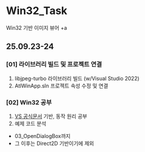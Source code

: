 # Win32_Task
Win32 기반 이미지 뷰어 +a

## 25.09.23-24
### [01] 라이브러리 빌드 및 프로젝트 연결
1. libjpeg-turbo 라이브러리 빌드 (w/Visual Studio 2022)
2. AtlWinApp.sln 프로젝트 속성 수정 및 연결

### [02] Win32 공부
1.  [VS 공식문서](https://learn.microsoft.com/ko-kr/windows/win32/learnwin32/learn-to-program-for-windows) 기반, 동작 원리 공부
2. 예제 코드 분석
- 03_OpenDialogBox까지
- 그 이후는 Direct2D 기반이기에 제외